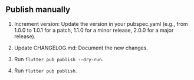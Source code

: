 ## Publish manually

1. Increment version: Update the version in your pubspec.yaml (e.g., from 1.0.0 to 1.0.1 for a patch, 1.1.0 for a minor release, 2.0.0 for a major release).

2. Update CHANGELOG.md: Document the new changes.

3. Run `flutter pub publish --dry-run`.

4. Run `flutter pub publish`.
